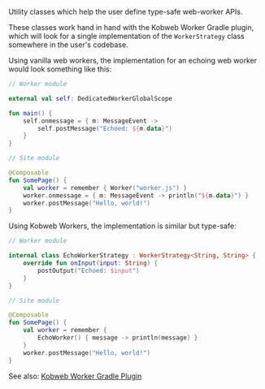 Utility classes which help the user define type-safe web-worker APIs.

These classes work hand in hand with the Kobweb Worker Gradle plugin, which will look for a single implementation of the
`WorkerStrategy` class somewhere in the user's codebase.

Using vanilla web workers, the implementation for an echoing web worker would look something like this:

```kotlin
// Worker module

external val self: DedicatedWorkerGlobalScope

fun main() {
    self.onmessage = { m: MessageEvent ->
        self.postMessage("Echoed: ${m.data}")
    }
}

// Site module

@Composable
fun SomePage() {
    val worker = remember { Worker("worker.js") }
    worker.onmessage = { m: MessageEvent -> println("${m.data}") }
    worker.postMessage("Hello, world!")
}
```

Using Kobweb Workers, the implementation is similar but type-safe:

```kotlin
// Worker module

internal class EchoWorkerStrategy : WorkerStrategy<String, String> {
    override fun onInput(input: String) {
        postOutput("Echoed: $input")
    }
}

// Site module

@Composable
fun SomePage() {
    val worker = remember {
        EchoWorker() { message -> println(message) }
    }
    worker.postMessage("Hello, world!")
}
```

See also: [Kobweb Worker Gradle Plugin](../../tools/gradle-plugins/worker/README.md)
